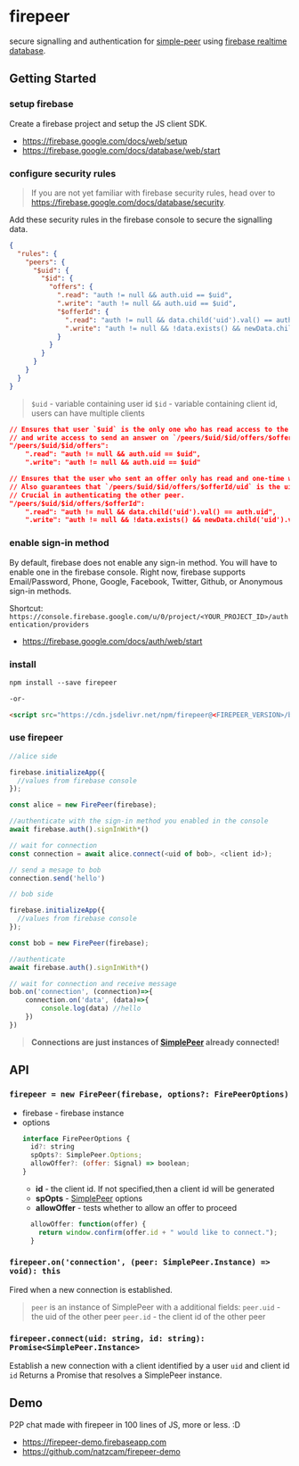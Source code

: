 # firepeer

secure signalling and authentication for [simple-peer](https://github.com/feross/simple-peer) using [firebase realtime database](https://firebase.google.com/docs/database/).

## Getting Started

### setup firebase

Create a firebase project and setup the JS client SDK.

- https://firebase.google.com/docs/web/setup
- https://firebase.google.com/docs/database/web/start

### configure security rules

> If you are not yet familiar with firebase security rules, head over to https://firebase.google.com/docs/database/security.

Add these security rules in the firebase console to secure the signalling data.

```json
{
  "rules": {
    "peers": {
      "$uid": {
        "$id": {
          "offers": {
            ".read": "auth != null && auth.uid == $uid",
            ".write": "auth != null && auth.uid == $uid",
            "$offerId": {
              ".read": "auth != null && data.child('uid').val() == auth.uid",
              ".write": "auth != null && !data.exists() && newData.child('uid').val() == auth.uid"
            }
          }
        }
      }
    }
  }
}
```

> `$uid` - variable containing user id
> `$id` - variable containing client id, users can have multiple clients

```json
// Ensures that user `$uid` is the only one who has read access to the offers received
// and write access to send an answer on `/peers/$uid/$id/offers/$offerId/answer`
"/peers/$uid/$id/offers":
    ".read": "auth != null && auth.uid == $uid",
    ".write": "auth != null && auth.uid == $uid"
```


```json
// Ensures that the user who sent an offer only has read and one-time write access to that specific offer. 
// Also guarantees that `/peers/$uid/$id/offers/$offerId/uid` is the uid of the user who sent that offer. 
// Crucial in authenticating the other peer.
"/peers/$uid/$id/offers/$offerId":
    ".read": "auth != null && data.child('uid').val() == auth.uid",
    ".write": "auth != null && !data.exists() && newData.child('uid').val() == auth.uid"
```



### enable sign-in method

By default, firebase does not enable any sign-in method. You will have to enable one in the firebase console. Right now, firebase supports Email/Password, Phone, Google, Facebook, Twitter, Github, or Anonymous sign-in methods.

Shortcut:
`https://console.firebase.google.com/u/0/project/<YOUR_PROJECT_ID>/authentication/providers`

- https://firebase.google.com/docs/auth/web/start

### install

```html
npm install --save firepeer

-or-

<script src="https://cdn.jsdelivr.net/npm/firepeer@<FIREPEER_VERSION>/build/lib/firepeer.min.js"></script>
```

### use firepeer

```javascript
//alice side

firebase.initializeApp({
  //values from firebase console
});

const alice = new FirePeer(firebase);

//authenticate with the sign-in method you enabled in the console
await firebase.auth().signInWith*()

// wait for connection
const connection = await alice.connect(<uid of bob>, <client id>);

// send a mesage to bob
connection.send('hello')
```

```javascript
// bob side

firebase.initializeApp({
  //values from firebase console
});

const bob = new FirePeer(firebase);

//authenticate
await firebase.auth().signInWith*()

// wait for connection and receive message
bob.on('connection', (connection)=>{
    connection.on('data', (data)=>{
        console.log(data) //hello
    })
})
```

> **Connections are just instances of [SimplePeer](https://github.com/feross/simple-peer#api) already connected!**

## API

### `firepeer = new FirePeer(firebase, options?: FirePeerOptions)`

- firebase - firebase instance
- options
  ```javascript
  interface FirePeerOptions {
    id?: string
    spOpts?: SimplePeer.Options;
    allowOffer?: (offer: Signal) => boolean;
  }
  ```
  - **id** - the client id. If not specified,then a client id will be generated
  - **spOpts** - [SimplePeer](https://github.com/feross/simple-peer#api) options
  - **allowOffer** - tests whether to allow an offer to proceed
  ```javascript
    allowOffer: function(offer) {
      return window.confirm(offer.id + " would like to connect.");
    }
  ```

### `firepeer.on('connection', (peer: SimplePeer.Instance) => void): this`

Fired when a new connection is established.

> `peer` is an instance of SimplePeer with a additional fields:
> `peer.uid` - the uid of the other peer
> `peer.id` - the client id of the other peer

### `firepeer.connect(uid: string, id: string): Promise<SimplePeer.Instance>`

Establish a new connection with a client identified by a user `uid` and client id `id`
Returns a Promise that resolves a SimplePeer instance.

## Demo

P2P chat made with firepeer in 100 lines of JS, more or less. :D

- https://firepeer-demo.firebaseapp.com
- https://github.com/natzcam/firepeer-demo
